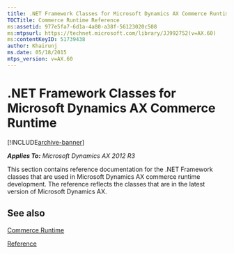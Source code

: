 ```yaml
---
title: .NET Framework Classes for Microsoft Dynamics AX Commerce Runtime
TOCTitle: Commerce Runtime Reference
ms:assetid: 977e5fa7-6d1a-4a80-a38f-56123020c508
ms:mtpsurl: https://technet.microsoft.com/library/JJ992752(v=AX.60)
ms:contentKeyID: 51739438
author: Khairunj
ms.date: 05/18/2015
mtps_version: v=AX.60
---
```


# .NET Framework Classes for Microsoft Dynamics AX Commerce Runtime 


[!INCLUDE[archive-banner](../includes/archive-banner.md)]


_**Applies To:** Microsoft Dynamics AX 2012 R3_

This section contains reference documentation for the .NET Framework classes that are used in Microsoft Dynamics AX commerce runtime development. The reference reflects the classes that are in the latest version of Microsoft Dynamics AX.






## See also

[Commerce Runtime](../commerce-runtime.md)

[Reference](https://technet.microsoft.com/library/aa626373\(v=ax.60\))

  


